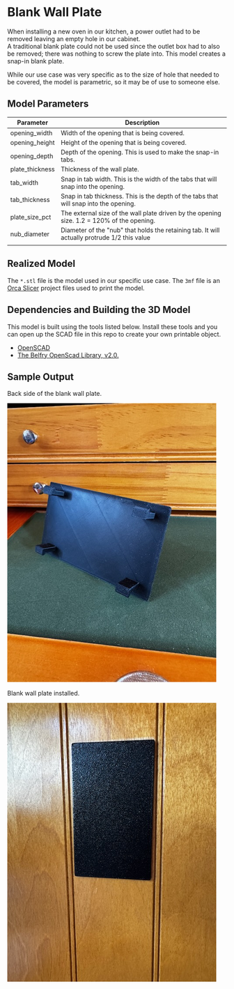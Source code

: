 # Blank Wall Plate

When installing a new oven in our kitchen, a power outlet had to be removed leaving an empty hole in our cabinet.  
A traditional blank plate could not be used since the outlet box had to also be removed; there was nothing
to screw the plate into. This model creates a snap-in blank plate.

While our use case was very specific as to the size of hole that needed to be covered, the model is parametric,
so it may be of use to someone else.

## Model Parameters

| Parameter       | Description                                                                                  |
| --------------- | -------------------------------------------------------------------------------------------- |
| opening_width   | Width of the opening that is being covered.                                                  |
| opening_height  | Height of the opening that is being covered.                                                 |
| opening_depth   | Depth of the opening. This is used to make the snap-in tabs.                                 |
| plate_thickness | Thickness of the wall plate.                                                                 |
| tab_width       | Snap in tab width. This is the width of the tabs that will snap into the opening.            |
| tab_thickness   | Snap in tab thickness. This is the depth of the tabs that will snap into the opening.        |
| plate_size_pct  | The external size of the wall plate driven by the opening size. 1.2 = 120% of the opening.   |
| nub_diameter    | Diameter of the "nub" that holds the retaining tab. It will actually protrude 1/2 this value |
|                 |                                                                                              |

## Realized Model

The `*.stl` file is the model used in our specific use case. The `3mf` file is an [Orca Slicer](https://orcaslicer.com) project files 
used to print the model.

## Dependencies and Building the 3D Model

This model is built using the tools listed below. Install these tools and you can open up the SCAD file in this repo to create your own printable object.

- [OpenSCAD](https://openscad.org)
- [The Belfry OpenScad Library, v2.0.](https://github.com/BelfrySCAD/BOSL2)

## Sample Output

Back side of the blank wall plate.

![Blank Wall Plate Back](images/blank-wall-plate.jpeg)

Blank wall plate installed.

![Installed Blank Wall Plate](images/blank-wall-plate-installed.jpeg)


